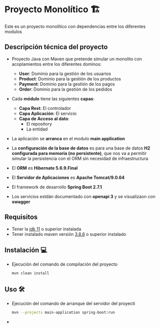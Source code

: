 # Proyecto Monolítico 🏗️

Este es un proyecto monolítico con dependencias entre los diferentes modulos

## Descripción técnica del proyecto

- Proyecto Java con Maven que pretende simular un monolito con acoplamientos entre los diferentes dominos:
    
    - **User**: Dominio para la gestión de los usuarios
    - **Product**: Dominio para la gestión de los productos
    - **Payment**: Dominio para la gestión de los pagos
    - **Order**: Dominio para la gestión de los pedidos

- Cada **módulo** tiene las siguientes **capas**:

    - **Capa Rest**: El controlador
    - **Capa Aplicación**: El servicio
    - **Capa de Acceso al dato**: 
        - El repository
        - La entidad
- La aplicación se **arranca** en el modulo **main application**
- La **configuración de la base de datos** es para una base de datos **H2 configurada para memoria (no persistente)**, que nos va a permitir simular la persistencia con el ORM sin necesidad de infraestructura

- El **ORM** es **Hibernate 5.6.9.Final**

- El **Servidor de Aplicaciones** es **Apache Tomcat/9.0.64**

- El framework de desarrollo **Spring Boot 2.7.1**

- Los servicios estdán documentado con **openapi 3** y se visualizaon con **swagger** 


## Requisitos

- Tener la [jdk 11](https://adoptopenjdk.net/releases.html?variant=openjdk11&jvmVariant=openj9) o superior instalada 
- Tener instalado maven versión [3.8.6](https://maven.apache.org/download.cgi#Installation) o superior instalado

## Instalación 💻

- Ejecución del comando de compilación del proyecto
    ```bash 
    mvn clean install 
    ```

## Uso 🛠️
- Ejecución del comando de arranque del servidor del proyecti
     ```bash 
     mvn --projects main-application spring-boot:run
    ```
-